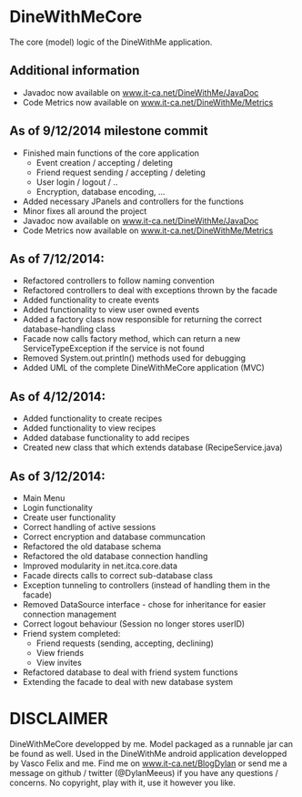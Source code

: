 DineWithMeCore
==============

The core (model) logic of the DineWithMe application.

Additional information
----------------------
- Javadoc now available on www.it-ca.net/DineWithMe/JavaDoc
- Code Metrics now available on www.it-ca.net/DineWithMe/Metrics



As of 9/12/2014 milestone commit
--------------------------------
- Finished main functions of the core application
	- Event creation / accepting / deleting
	- Friend request sending / accepting / deleting
	- User login / logout / ..
	- Encryption, database encoding, ...
- Added necessary JPanels and controllers for the functions
- Minor fixes all around the project
- Javadoc now available on www.it-ca.net/DineWithMe/JavaDoc
- Code Metrics now available on www.it-ca.net/DineWithMe/Metrics


As of 7/12/2014:
----------------
- Refactored controllers to follow naming convention
- Refactored controllers to deal with exceptions thrown by the facade
- Added functionality to create events
- Added functionality to view user owned events
- Added a factory class now responsible for returning the correct database-handling class
- Facade now calls factory method, which can return a new ServiceTypeException if the service is not found
- Removed System.out.println() methods used for debugging
- Added UML of the complete DineWithMeCore application (MVC)

As of 4/12/2014:
----------------
- Added functionality to create recipes
- Added functionality to view recipes
- Added database functionality to add recipes
- Created new class that which extends database (RecipeService.java)

As of 3/12/2014:
----------------
- Main Menu
- Login functionality
- Create user functionality
- Correct handling of active sessions
- Correct encryption and database communcation
- Refactored the old database schema
- Refactored the old database connection handling
- Improved modularity in net.itca.core.data
- Facade directs calls to correct sub-database class
- Exception tunneling to controllers (instead of handling them in the facade)
- Removed DataSource interface - chose for inheritance for easier connection management
- Correct logout behaviour (Session no longer stores userID)
- Friend system completed:
	- Friend requests (sending, accepting, declining)
	- View friends
	- View invites
- Refactored database to deal with friend system functions
- Extending the facade to deal with new database system



DISCLAIMER
=========
DineWithMeCore developped by me. Model packaged as a runnable jar can be found as well. Used in the DineWithMe android application developped by Vasco Felix and me.
Find me on www.it-ca.net/BlogDylan or send me a message on github / twitter (@DylanMeeus) if you have any questions / concerns. No copyright, play with it, use it however you like.
